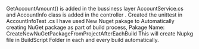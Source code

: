 GetAccountAmount() is added in the bussiness layer AccountService.cs and AccountInfo class is added in the controller .
Created the unittest in AccountInfoTest .cs
I have used New Nuget pakage to Automatically creating NuGet package as part of build process, Pakage Name: CreateNewNuGetPackageFromProjectAfterEachBuild This will create Nupkg file in BuildScript Folder in each and every build automatically.
